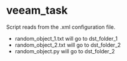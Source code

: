 # veeam_task
Script reads from the .xml configuration file.
- random_object_1.txt will go to dst_folder_1
- random_object_2.txt will go to dst_folder_2
- random_object.py will go to dst_folder_2
